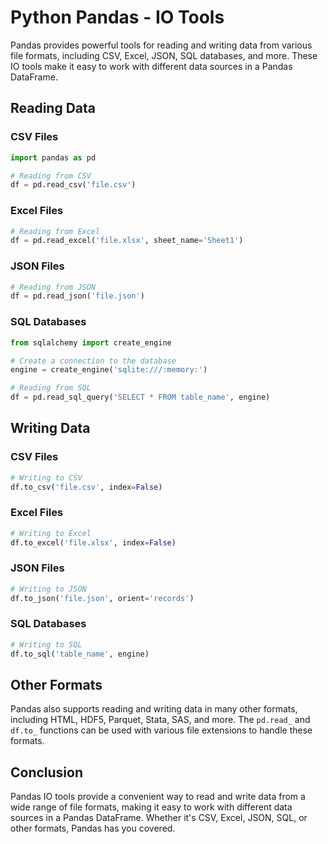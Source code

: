 # Python Pandas - IO Tools

Pandas provides powerful tools for reading and writing data from various file formats, including CSV, Excel, JSON, SQL databases, and more. These IO tools make it easy to work with different data sources in a Pandas DataFrame.

## Reading Data

### CSV Files

```python
import pandas as pd

# Reading from CSV
df = pd.read_csv('file.csv')
```

### Excel Files

```python
# Reading from Excel
df = pd.read_excel('file.xlsx', sheet_name='Sheet1')
```

### JSON Files

```python
# Reading from JSON
df = pd.read_json('file.json')
```

### SQL Databases

```python
from sqlalchemy import create_engine

# Create a connection to the database
engine = create_engine('sqlite:///:memory:')

# Reading from SQL
df = pd.read_sql_query('SELECT * FROM table_name', engine)
```

## Writing Data

### CSV Files

```python
# Writing to CSV
df.to_csv('file.csv', index=False)
```

### Excel Files

```python
# Writing to Excel
df.to_excel('file.xlsx', index=False)
```

### JSON Files

```python
# Writing to JSON
df.to_json('file.json', orient='records')
```

### SQL Databases

```python
# Writing to SQL
df.to_sql('table_name', engine)
```

## Other Formats

Pandas also supports reading and writing data in many other formats, including HTML, HDF5, Parquet, Stata, SAS, and more. The `pd.read_` and `df.to_` functions can be used with various file extensions to handle these formats.

## Conclusion

Pandas IO tools provide a convenient way to read and write data from a wide range of file formats, making it easy to work with different data sources in a Pandas DataFrame. Whether it's CSV, Excel, JSON, SQL, or other formats, Pandas has you covered.

